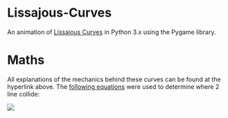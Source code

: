 # Lissajous-Curves
An animation of [Lissajous Curves](https://en.wikipedia.org/wiki/Lissajous_curve) in Python 3.x using the Pygame library.

# Maths
All explanations of the mechanics behind these curves can be found at the hyperlink above.
The [following equations](https://en.wikipedia.org/wiki/Line%E2%80%93line_intersection#Given_two_points_on_each_line) were used to determine where 2 line collide:

![](https://wikimedia.org/api/rest_v1/media/math/render/svg/fbf513289b719a256dcd5ebb7ddb5d12238cb492)
